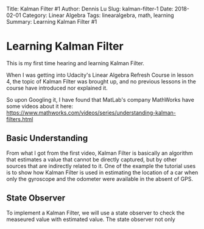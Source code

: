 Title: Kalman Filter #1
Author: Dennis Lu
Slug: kalman-filter-1
Date: 2018-02-01
Category: Linear Algebra
Tags: linearalgebra, math, learning
Summary: Learning Kalman Filter #1

# Learning Kalman Filter

This is my first time hearing and learning Kalman Filter. 

When I was getting into Udacity's Linear Algebra Refresh Course in lesson 4, the topic of Kalman Filter was brought up, and no previous lessons in the course have introduced nor explained it. 

So upon Googling it, I have found that MatLab's company MathWorks have some videos about it here:
https://www.mathworks.com/videos/series/understanding-kalman-filters.html


## Basic Understanding

From what I got from the first video, Kalman Filter is basically an algorithm that estimates a value that cannot be directly captured, but by other sources that are indirectly related to it. One of the example the tutorial uses is to show how Kalman Filter is used in estimating the location of a car when only the gyroscope and the odometer were available in the absent of GPS. 

## State Observer

To implement a Kalman Filter, we will use a state observer to check the measeured value with estimated value. The state observer not only 